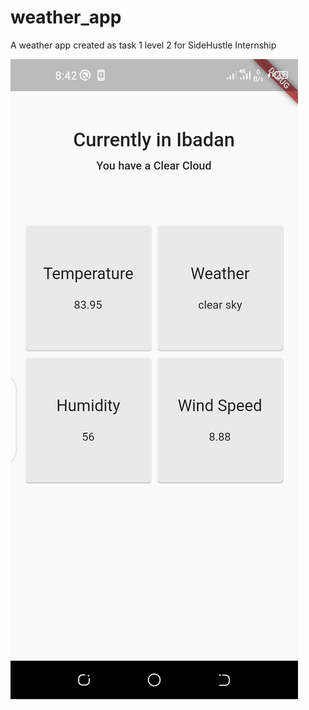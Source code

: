 # weather_app

A weather app created as task 1 level 2 for SideHustle Internship


![Alt text](appScreen.png?raw=true "Title")
